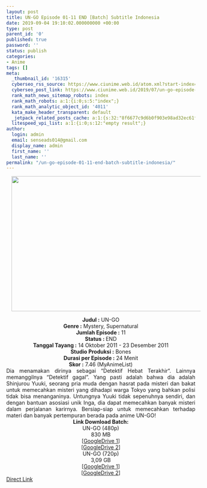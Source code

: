 ```yaml
---
layout: post
title: UN-GO Episode 01-11 END [Batch] Subtitle Indonesia
date: 2019-09-04 19:10:02.000000000 +00:00
type: post
parent_id: '0'
published: true
password: ''
status: publish
categories:
- Anime
tags: []
meta:
  _thumbnail_id: '16315'
  cyberseo_rss_source: https://www.ciunime.web.id/atom.xml?start-index=3601&max-results=150
  cyberseo_post_link: https://www.ciunime.web.id/2019/07/un-go-episode-01-11-end-batch-subtitle.html
  rank_math_news_sitemap_robots: index
  rank_math_robots: a:1:{i:0;s:5:"index";}
  rank_math_analytic_object_id: '4011'
  kata_make_header_transparent: default
  _jetpack_related_posts_cache: a:1:{s:32:"8f6677c9d6b0f903e98ad32ec61f8deb";a:2:{s:7:"expires";i:1647488632;s:7:"payload";a:0:{}}}
  litespeed_vpi_list: a:1:{i:0;s:12:"empty result";}
author:
  login: admin
  email: senseads014@gmail.com
  display_name: admin
  first_name: ''
  last_name: ''
permalink: "/un-go-episode-01-11-end-batch-subtitle-indonesia/"
---
```

<div class="separator" style="clear: both; text-align: center;"><a href="https://1.bp.blogspot.com/-s0inJCaAt0c/XTbYgs5y68I/AAAAAAAAccA/6SX1BgUl8VUANG0PZD_F7D8iK2eQ-yj_wCLcBGAs/s1600/UN-GO.jpg" imageanchor="1" style="margin-left: 1em; margin-right: 1em;"><img border="0" data-original-height="720" data-original-width="1280" height="360" src="{{ site.baseurl }}/assets/2019/09/UN-GO.jpg" width="640" /></a></div>
<p>
<div style="text-align: center;"><b>Judul</b><b><b> </b>:</b> UN-GO</div>
<div style="text-align: center;"><b><b>Genre :</b></b> Mystery, Supernatural</div>
<div style="text-align: center;"><b>Jumlah Episode :</b> 11<br /><b>Status :&nbsp;</b>END<br /><b>Tanggal Tayang :</b> 14 Oktober 2011 - 23 Desember 2011<br /><b>Studio Produksi :</b> Bones<br /><b>Durasi per Episode :</b> 24 Menit</div>
<div style="text-align: center;"><b>Skor :</b> 7.46 (MyAnimeList)</div>
<div style="text-align: center;"></div>
<div style="text-align: justify;"><span class="isi">Dia menamakan dirinya sebagai “Detektif Hebat Terakhir“. Lainnya memanggilnya “Detektif gagal”. Yang pasti adalah bahwa dia adalah Shinjurou Yuuki, seorang pria muda dengan hasrat pada misteri dan bakat untuk memecahkan misteri yang dihadapi warga Tokyo yang bahkan polisi tidak bisa menanganinya. Untungnya Yuuki tidak sepenuhnya sendiri, dan dengan bantuan asosiasi unik Inga, dia dapat memecahkan banyak misteri dalam perjalanan karirnya. Bersiap-siap untuk memecahkan terhadap materi dan banyak pertempuran berada pada anime UN-GO!</span></div>
<div style="text-align: justify;"></div>
<div style="text-align: justify;"></div>
<div style="text-align: center;"><b>Link Download Batch:</b></div>
<div style="text-align: center;">UN-GO (480p)</div>
<div style="text-align: center;">
<div style="text-align: center;">
<div style="text-align: center;">830 MB</div>
<div style="text-align: center;">[<a href="https://drive.google.com/file/d/1Eo_As3_stF_9HZh_UVsVAAixFFhu_NlO/view" target="_blank" rel="noopener">GoogleDrive 1</a>]<br />[<a href="https://drive.google.com/file/d/1WMBMim08NL3ZkWoA9YXueqXBZsX6kp_9/view" target="_blank" rel="noopener">GoogleDrive 2</a>]
<div style="text-align: center;">UN-GO (720p)</div>
<div style="text-align: center;">3,09 GB</div>
<div style="text-align: center;">[<a href="https://drive.google.com/file/d/1cuvE5y-locuCIoTTHHv0t5nArVi0_LFG/view" target="_blank" rel="noopener">GoogleDrive 1</a>]<br />[<a href="https://drive.google.com/file/d/1je-aA2k9SKLPN4Q68B9xic8yJ42-6l9K/view" target="_blank" rel="noopener">GoogleDrive 2</a>]</div>
</div>
</div>
</div>
<link rel="stylesheet" href="https://cdnjs.cloudflare.com/ajax/libs/font-awesome/4.7.0/css/font-awesome.min.css" />
<div class="divbtn"> <a href="https://handymansurrender.com/fihup8buzv?key=94550f7ce39444073321dde3b8782f97" class="btn"><i class="fa fa-download"></i> Direct Link</a> </div>
